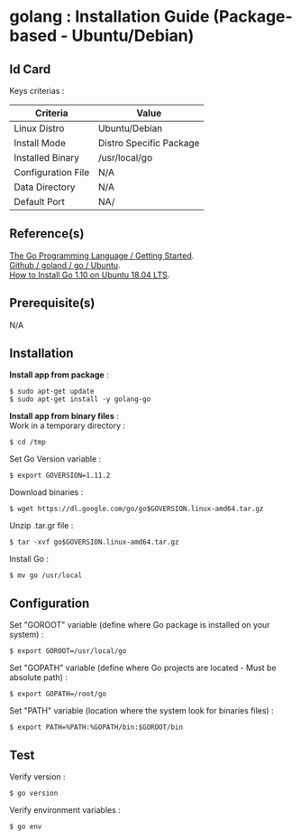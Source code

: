 golang : Installation Guide (Package-based - Ubuntu/Debian)
==
Id Card
-
Keys criterias :
<table>
    <thead>
        <tr>
            <th>Criteria</th>
            <th>Value</th>
        </tr>
    </thead>
    <tbody>
        <tr>
            <td>Linux Distro</td>
            <td>Ubuntu/Debian</td>
        </tr>
        <tr>
            <td>Install Mode</td>
            <td>Distro Specific Package</td>
        </tr>
        <tr>
            <td>Installed Binary</td>
            <td>/usr/local/go</td>
        </tr>
        <tr>
            <td>Configuration File</td>
            <td>N/A</td>
        </tr>
        <tr>
            <td>Data Directory</td>
            <td>N/A</td>
        </tr>
        <tr>
            <td>Default Port</td>
            <td>NA/</td>
        </tr>
    </tbody>
</table>

Reference(s)
-
<a href="https://golang.org/doc/install">The Go Programming Language / Getting Started</a>.  
<a href="https://github.com/golang/go/wiki/Ubuntu">Github / goland / go / Ubuntu</a>.  
<a href="https://tecadmin.net/install-go-on-ubuntu/">How to Install Go 1.10 on Ubuntu 18.04 LTS</a>.    

Prerequisite(s)
-
N/A

Installation
-
__Install app from package__ :   
<pre><code>$ sudo apt-get update
$ sudo apt-get install -y golang-go</code></pre>

__Install app from binary files__ :   
Work in a temporary directory :
<pre><code>$ cd /tmp</code></pre>

Set Go Version variable :
<pre><code>$ export GOVERSION=1.11.2</code></pre>

Download binaries :
<pre><code>$ wget https://dl.google.com/go/go$GOVERSION.linux-amd64.tar.gz</code></pre>

Unzip .tar.gr file  :
<pre><code>$ tar -xvf go$GOVERSION.linux-amd64.tar.gz</code></pre>

Install Go  :
<pre><code>$ mv go /usr/local</code></pre>

Configuration
-
Set "GOROOT" variable (define where Go package is installed on your system) : 
<pre><code>$ export GOROOT=/usr/local/go</code></pre>

Set "GOPATH" variable (define where Go projects are located - Must be absolute path) : 
<pre><code>$ export GOPATH=/root/go</code></pre>

Set "PATH" variable (location where the system look for binaries files) : 
<pre><code>$ export PATH=%PATH:%GOPATH/bin:$GOROOT/bin</code></pre>

Test
-
Verify version :
<pre><code>$ go version</code></pre>

Verify environment variables :
<pre><code>$ go env</code></pre>
